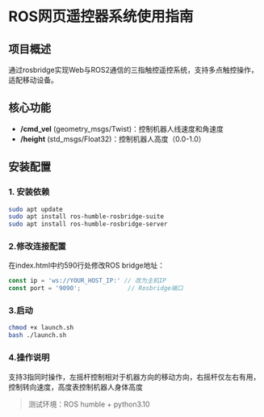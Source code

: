 # ROS网页遥控器系统使用指南

## 项目概述
通过rosbridge实现Web与ROS2通信的三指触控遥控系统，支持多点触控操作，适配移动设备。

## 核心功能
- **/cmd_vel** (geometry_msgs/Twist)：控制机器人线速度和角速度
- **/height** (std_msgs/Float32)：控制机器人高度（0.0-1.0）

## 安装配置
### 1. 安装依赖
```bash
sudo apt update
sudo apt install ros-humble-rosbridge-suite
sudo apt install ros-humble-rosbridge-server
```

### 2.修改连接配置
在index.html中约590行处修改ROS bridge地址：
```javascript
const ip = 'ws://YOUR_HOST_IP:' // 改为主机IP
const port = '9090';             // Rosbridge端口
```

### 3.启动
```bash
chmod +x launch.sh
bash ./launch.sh
```

### 4.操作说明
支持3指同时操作，左摇杆控制相对于机器方向的移动方向，右摇杆仅左右有用，控制转向速度，高度表控制机器人身体高度
> 测试环境：ROS humble + python3.10